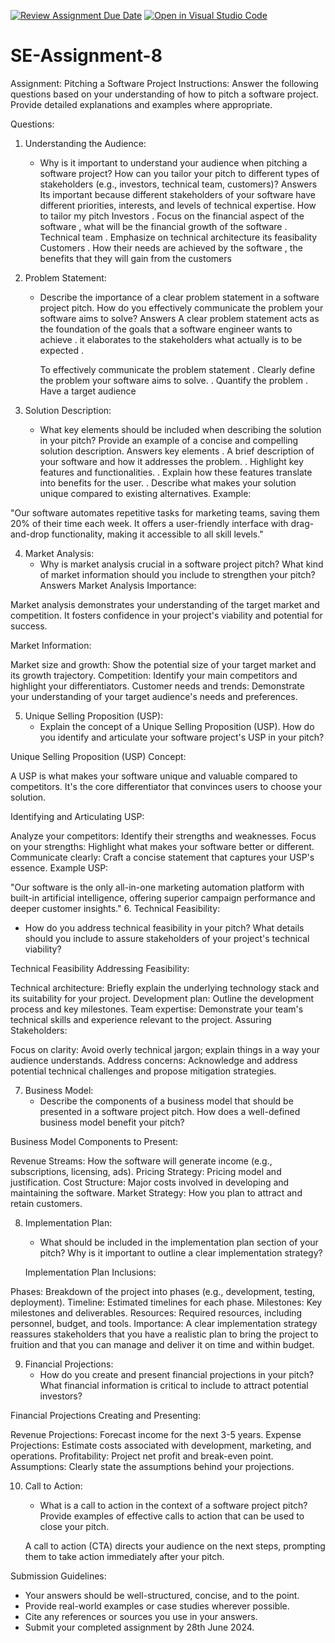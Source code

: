 [![Review Assignment Due Date](https://classroom.github.com/assets/deadline-readme-button-22041afd0340ce965d47ae6ef1cefeee28c7c493a6346c4f15d667ab976d596c.svg)](https://classroom.github.com/a/4bgukiqw)
[![Open in Visual Studio Code](https://classroom.github.com/assets/open-in-vscode-2e0aaae1b6195c2367325f4f02e2d04e9abb55f0b24a779b69b11b9e10269abc.svg)](https://classroom.github.com/online_ide?assignment_repo_id=15334184&assignment_repo_type=AssignmentRepo)
# SE-Assignment-8
 Assignment: Pitching a Software Project
 Instructions:
Answer the following questions based on your understanding of how to pitch a software project. Provide detailed explanations and examples where appropriate.

 Questions:

1. Understanding the Audience:
   - Why is it important to understand your audience when pitching a software project? How can you tailor your pitch to different types of stakeholders (e.g., investors, technical team, customers)?
     Answers 
     Its important  because different stakeholders of your software  have different priorities, interests, and levels of technical expertise.
     How to tailor my pitch
        Investors 
          . Focus on the financial aspect of the software , what will be the financial  growth of the software .
        Technical team 
          . Emphasize on technical architecture its feasibality
        Customers 
          . How their needs are achieved by the software , the benefits that they   will gain from the customers 


2. Problem Statement:
   - Describe the importance of a clear problem statement in a software project pitch. How do you effectively communicate the problem your software aims to solve?
      Answers 
      A clear problem statement acts as the foundation of the goals that a software engineer wants to achieve . it elaborates to the stakeholders what actually is to be expected .

      To effectively communicate the problem statement 
       .  Clearly define the problem your software aims to solve.
       . Quantify the problem
       . Have a target audience 


3. Solution Description:
   - What key elements should be included when describing the solution in your pitch? Provide an example of a concise and compelling solution description.
       Answers
         key elements 
          . A brief description of your software and how it addresses the problem.
          . Highlight key features and functionalities.
          . Explain how these features translate into benefits for the user.
          . Describe what makes your solution unique compared to existing alternatives.
       Example:

"Our software automates repetitive tasks for marketing teams, saving them 20% of their time each week. It offers a user-friendly interface with drag-and-drop functionality, making it accessible to all skill levels."


4. Market Analysis:
   - Why is market analysis crucial in a software project pitch? What kind of market information should you include to strengthen your pitch?
      Answers 
      Market Analysis
Importance:

Market analysis demonstrates your understanding of the target market and competition. It fosters confidence in your project's viability and potential for success.

Market Information:

Market size and growth: Show the potential size of your target market and its growth trajectory.
Competition: Identify your main competitors and highlight your differentiators.
Customer needs and trends: Demonstrate your understanding of your target audience's needs and preferences.

5. Unique Selling Proposition (USP):
   - Explain the concept of a Unique Selling Proposition (USP). How do you identify and articulate your software project's USP in your pitch?

Unique Selling Proposition (USP)
Concept:

A USP is what makes your software unique and valuable compared to competitors. It's the core differentiator that convinces users to choose your solution.

Identifying and Articulating USP:

Analyze your competitors: Identify their strengths and weaknesses.
Focus on your strengths: Highlight what makes your software better or different.
Communicate clearly: Craft a concise statement that captures your USP's essence.
Example USP:

"Our software is the only all-in-one marketing automation platform with built-in artificial intelligence, offering superior campaign performance and deeper customer insights."
6. Technical Feasibility:
   - How do you address technical feasibility in your pitch? What details should you include to assure stakeholders of your project's technical viability?

Technical Feasibility
Addressing Feasibility:

Technical architecture: Briefly explain the underlying technology stack and its suitability for your project.
Development plan: Outline the development process and key milestones.
Team expertise: Demonstrate your team's technical skills and experience relevant to the project.
Assuring Stakeholders:

Focus on clarity: Avoid overly technical jargon; explain things in a way your audience understands.
Address concerns: Acknowledge and address potential technical challenges and propose mitigation strategies.


7. Business Model:
   - Describe the components of a business model that should be presented in a software project pitch. How does a well-defined business model benefit your pitch?




Business Model
Components to Present:

Revenue Streams: How the software will generate income (e.g., subscriptions, licensing, ads).
Pricing Strategy: Pricing model and justification.
Cost Structure: Major costs involved in developing and maintaining the software.
Market Strategy: How you plan to attract and retain customers.




8. Implementation Plan:
   - What should be included in the implementation plan section of your pitch? Why is it important to outline a clear implementation strategy?

   Implementation Plan
Inclusions:

Phases: Breakdown of the project into phases (e.g., development, testing, deployment).
Timeline: Estimated timelines for each phase.
Milestones: Key milestones and deliverables.
Resources: Required resources, including personnel, budget, and tools.
Importance:
A clear implementation strategy reassures stakeholders that you have a realistic plan to bring the project to fruition and that you can manage and deliver it on time and within budget.

9. Financial Projections:
   - How do you create and present financial projections in your pitch? What financial information is critical to include to attract potential investors?

Financial Projections
Creating and Presenting:

Revenue Projections: Forecast income for the next 3-5 years.
Expense Projections: Estimate costs associated with development, marketing, and operations.
Profitability: Project net profit and break-even point.
Assumptions: Clearly state the assumptions behind your projections.

10. Call to Action:
    - What is a call to action in the context of a software project pitch? Provide examples of effective calls to action that can be used to close your pitch.

    A call to action (CTA) directs your audience on the next steps, prompting them to take action immediately after your pitch.

 Submission Guidelines:
- Your answers should be well-structured, concise, and to the point.
- Provide real-world examples or case studies wherever possible.
- Cite any references or sources you use in your answers.
- Submit your completed assignment by 28th June 2024.


